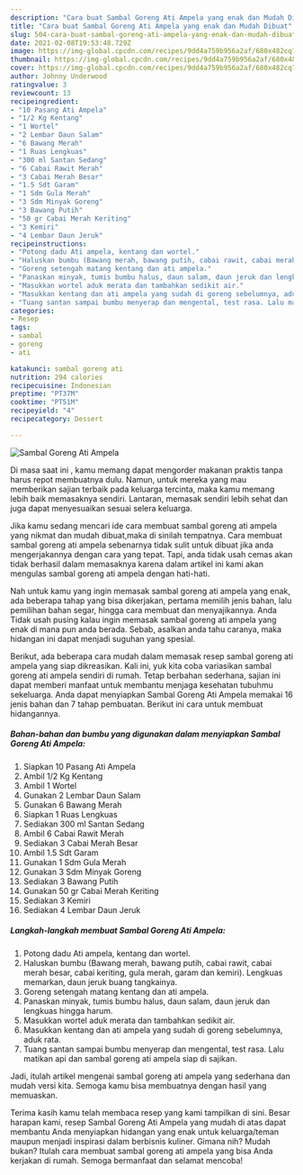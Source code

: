 ```yaml
---
description: "Cara buat Sambal Goreng Ati Ampela yang enak dan Mudah Dibuat"
title: "Cara buat Sambal Goreng Ati Ampela yang enak dan Mudah Dibuat"
slug: 504-cara-buat-sambal-goreng-ati-ampela-yang-enak-dan-mudah-dibuat
date: 2021-02-08T19:53:48.729Z
image: https://img-global.cpcdn.com/recipes/9dd4a759b956a2af/680x482cq70/sambal-goreng-ati-ampela-foto-resep-utama.jpg
thumbnail: https://img-global.cpcdn.com/recipes/9dd4a759b956a2af/680x482cq70/sambal-goreng-ati-ampela-foto-resep-utama.jpg
cover: https://img-global.cpcdn.com/recipes/9dd4a759b956a2af/680x482cq70/sambal-goreng-ati-ampela-foto-resep-utama.jpg
author: Johnny Underwood
ratingvalue: 3
reviewcount: 13
recipeingredient:
- "10 Pasang Ati Ampela"
- "1/2 Kg Kentang"
- "1 Wortel"
- "2 Lembar Daun Salam"
- "6 Bawang Merah"
- "1 Ruas Lengkuas"
- "300 ml Santan Sedang"
- "6 Cabai Rawit Merah"
- "3 Cabai Merah Besar"
- "1.5 Sdt Garam"
- "1 Sdm Gula Merah"
- "3 Sdm Minyak Goreng"
- "3 Bawang Putih"
- "50 gr Cabai Merah Keriting"
- "3 Kemiri"
- "4 Lembar Daun Jeruk"
recipeinstructions:
- "Potong dadu Ati ampela, kentang dan wortel."
- "Haluskan bumbu (Bawang merah, bawang putih, cabai rawit, cabai merah besar, cabai keriting, gula merah, garam dan kemiri). Lengkuas memarkan, daun jeruk buang tangkainya."
- "Goreng setengah matang kentang dan ati ampela."
- "Panaskan minyak, tumis bumbu halus, daun salam, daun jeruk dan lengkuas hingga harum."
- "Masukkan wortel aduk merata dan tambahkan sedikit air."
- "Masukkan kentang dan ati ampela yang sudah di goreng sebelumnya, aduk rata."
- "Tuang santan sampai bumbu menyerap dan mengental, test rasa. Lalu matikan api dan sambal goreng ati ampela siap di sajikan."
categories:
- Resep
tags:
- sambal
- goreng
- ati

katakunci: sambal goreng ati 
nutrition: 294 calories
recipecuisine: Indonesian
preptime: "PT37M"
cooktime: "PT51M"
recipeyield: "4"
recipecategory: Dessert

---
```



![Sambal Goreng Ati Ampela](https://img-global.cpcdn.com/recipes/9dd4a759b956a2af/680x482cq70/sambal-goreng-ati-ampela-foto-resep-utama.jpg)

Di masa  saat ini , kamu memang dapat mengorder makanan praktis tanpa harus repot membuatnya dulu. Namun, untuk mereka yang mau memberikan sajian terbaik pada keluarga tercinta, maka kamu memang lebih baik memasaknya sendiri. Lantaran, memasak sendiri lebih sehat dan juga dapat menyesuaikan sesuai selera keluarga.

Jika kamu sedang mencari ide cara membuat sambal goreng ati ampela yang nikmat dan mudah dibuat,maka di sinilah tempatnya. Cara membuat sambal goreng ati ampela  sebenarnya tidak sulit untuk dibuat jika anda mengerjakannya dengan cara yang tepat. Tapi, anda tidak usah cemas akan tidak berhasil dalam memasaknya 
karena dalam artikel ini kami akan mengulas sambal goreng ati ampela dengan hati-hati.  



Nah untuk kamu yang ingin memasak sambal goreng ati ampela yang enak, ada beberapa tahap yang bisa dikerjakan, pertama memilih jenis bahan, lalu pemilihan bahan segar, hingga cara membuat dan menyajikannya. Anda Tidak usah pusing kalau ingin memasak sambal goreng ati ampela yang enak di mana pun anda berada. Sebab, asalkan anda  tahu caranya, maka hidangan ini dapat menjadi suguhan yang spesial.

Berikut, ada beberapa cara mudah dalam memasak resep sambal goreng ati ampela yang siap dikreasikan. Kali ini, yuk kita coba variasikan sambal goreng ati ampela sendiri di rumah. Tetap berbahan sederhana, sajian ini dapat memberi manfaat untuk membantu menjaga kesehatan tubuhmu sekeluarga. Anda dapat menyiapkan Sambal Goreng Ati Ampela memakai 16 jenis bahan dan 7 tahap pembuatan. Berikut ini cara untuk membuat hidangannya.

<!--inarticleads1-->

##### Bahan-bahan dan bumbu yang digunakan dalam menyiapkan Sambal Goreng Ati Ampela:

1. Siapkan 10 Pasang Ati Ampela
1. Ambil 1/2 Kg Kentang
1. Ambil 1 Wortel
1. Gunakan 2 Lembar Daun Salam
1. Gunakan 6 Bawang Merah
1. Siapkan 1 Ruas Lengkuas
1. Sediakan 300 ml Santan Sedang
1. Ambil 6 Cabai Rawit Merah
1. Sediakan 3 Cabai Merah Besar
1. Ambil 1.5 Sdt Garam
1. Gunakan 1 Sdm Gula Merah
1. Gunakan 3 Sdm Minyak Goreng
1. Sediakan 3 Bawang Putih
1. Gunakan 50 gr Cabai Merah Keriting
1. Sediakan 3 Kemiri
1. Sediakan 4 Lembar Daun Jeruk




<!--inarticleads2-->

##### Langkah-langkah membuat Sambal Goreng Ati Ampela:

1. Potong dadu Ati ampela, kentang dan wortel.
1. Haluskan bumbu (Bawang merah, bawang putih, cabai rawit, cabai merah besar, cabai keriting, gula merah, garam dan kemiri). Lengkuas memarkan, daun jeruk buang tangkainya.
1. Goreng setengah matang kentang dan ati ampela.
1. Panaskan minyak, tumis bumbu halus, daun salam, daun jeruk dan lengkuas hingga harum.
1. Masukkan wortel aduk merata dan tambahkan sedikit air.
1. Masukkan kentang dan ati ampela yang sudah di goreng sebelumnya, aduk rata.
1. Tuang santan sampai bumbu menyerap dan mengental, test rasa. Lalu matikan api dan sambal goreng ati ampela siap di sajikan.




Jadi, itulah artikel mengenai  sambal goreng ati ampela  yang sederhana dan mudah versi kita. Semoga kamu bisa membuatnya dengan hasil yang memuaskan. 

Terima kasih kamu telah membaca resep yang kami tampilkan di sini. Besar harapan kami, resep  Sambal Goreng Ati Ampela yang mudah di atas dapat membantu Anda menyiapkan hidangan yang enak untuk keluarga/teman maupun menjadi inspirasi dalam berbisnis kuliner. Gimana nih? Mudah bukan? Itulah cara membuat sambal goreng ati ampela yang bisa Anda kerjakan di rumah. Semoga bermanfaat dan selamat mencoba!

